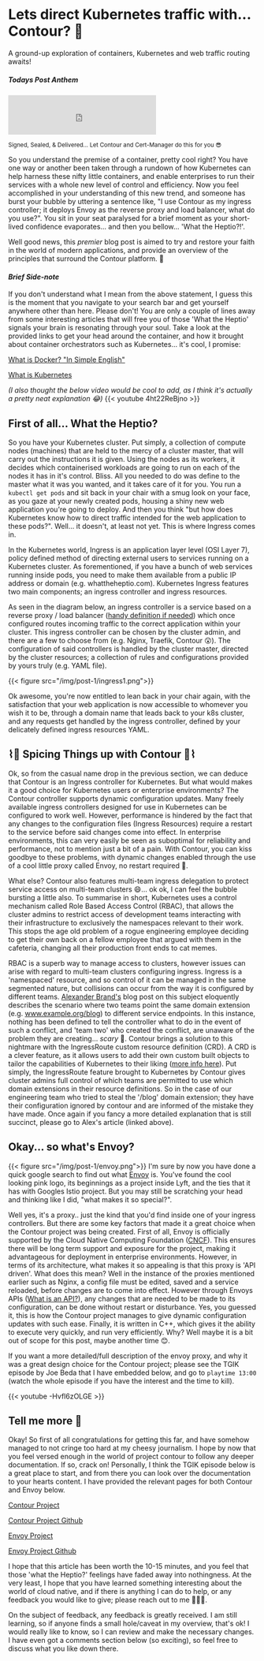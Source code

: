 # Lets direct Kubernetes traffic with... Contour? 🚦

A ground-up exploration of containers, Kubernetes and web traffic routing awaits!
<!--more-->

##### Todays Post Anthem
<iframe src="https://open.spotify.com/embed/track/2eF8pWbiivYsYRpbntYsnc" width="300" height="80" frameborder="0" allowtransparency="true" allow="encrypted-media"></iframe>

<sup> Signed, Sealed, & Delivered... Let Contour and Cert-Manager do this for you 😎 </sup>

So you understand the premise of a container, pretty cool right? You have one way or another been taken through a rundown of how Kubernetes can help harness these nifty little containers, and enable enterprises to run their services with a whole new level of control and efficiency. Now you feel accomplished in your understanding of this new trend, and someone has burst your bubble by uttering a sentence like, "I use Contour as my ingress controller; it deploys Envoy as the reverse proxy and load balancer, what do you use?". You sit in your seat paralysed for a brief moment as your short-lived confidence evaporates... and then you bellow... 'What the Heptio?!'.

Well good news, this *premier* blog post is aimed to try and restore your faith in the world of modern applications, and provide an overview of the principles that surround the Contour platform. 👏



#### *Brief Side-note*

If you don't understand what I mean from the above statement, I guess this is the moment that you navigate to your search bar and get yourself anywhere other than here. Please don't! You are only a couple of lines away from some interesting articles that will free you of those 'What the Heptio' signals your brain is resonating through your soul. Take a look at the provided links to get your head around the container, and how it brought about container orchestrators such as Kubernetes... it's cool, I promise:

[What is Docker? "In Simple English"](https://blog.usejournal.com/what-is-docker-in-simple-english-a24e8136b90b)

[What is Kubernetes](https://kubernetes.io/docs/concepts/overview/what-is-kubernetes/)

_(I also thought the below video would be cool to add, as I think it's actually a pretty neat explanation 😂)_
{{< youtube 4ht22ReBjno >}}
&nbsp;
## **First of all... What the Heptio?**
So you have your Kubernetes cluster. Put simply, a collection of compute nodes (machines) that are held to the mercy of a cluster master, that will carry out the instructions it is given. Using the nodes as its workers, it decides which containerised workloads are going to run on each of the nodes it has in it's control. Bliss. All you needed to do was define to the master what it was you wanted, and it takes care of it for you. You run a ```kubectl get pods``` and sit back in your chair with a smug look on your face, as you gaze at your newly created pods, housing a shiny new web application you're going to deploy. And then you think "but how does Kubernetes know how to direct traffic intended for the web application to these pods?". Well... it doesn't, at least not yet. This is where Ingress comes in.

In the Kubernetes world, Ingress is an application layer level (OSI Layer 7), policy defined method of directing external users to services running on a Kubernetes cluster. As forementioned, if you have a bunch of web services running inside pods, you need to make them available from a public IP address or domain (e.g. whattheheptio.com). Kubernetes Ingress features two main components; an ingress controller and ingress resources.

As seen in the diagram below, an ingress controller is a service based on a reverse proxy / load balancer ([handy definition if needed](https://www.nginx.com/resources/glossary/reverse-proxy-vs-load-balancer/)) which once configured routes incoming traffic to the correct application within your cluster. This ingress controller can be chosen by the cluster admin, and there are a few to choose from (e.g. Nginx, Traefik, Contour 😲). The configuration of said controllers is handled by the cluster master, directed by the cluster resources; a collection of rules and configurations provided by yours truly (e.g. YAML file).

{{< figure src="/img/post-1/ingress1.png">}}

Ok awesome, you're now entitled to lean back in your chair again, with the satisfaction that your web application is now accessible to whomever you wish it to be, through a domain name that leads back to your k8s cluster, and any requests get handled by the ingress controller, defined by your delicately defined ingress resources YAML.

## ⌇🔵 Spicing Things up with Contour 🔵⌇

Ok, so from the casual name drop in the previous section, we can deduce that Contour is an Ingress controller for Kubernetes. But what would makes it a good choice for Kubernetes users or enterprise environments? The Contour controller supports dynamic configuration updates. Many freely available ingress controllers designed for use in Kubernetes can be configured to work well. However, performance is hindered by the fact that any changes to the configuration files (Ingress Resources) require a restart to the service before said changes come into effect. In enterprise environments, this can very easily be seen as suboptimal for reliability and performance, not to mention just a bit of a pain. With Contour, you can kiss goodbye to these problems, with dynamic changes enabled through the use of a cool little proxy called Envoy, no restart required 🥳.

What else? Contour also features multi-team ingress delegation to protect service access on multi-team clusters 😄... ok ok, I can feel the bubble bursting a little also. To summarise in short, Kubernetes uses a control mechanism called Role Based Access Control (RBAC), that allows the cluster admins to restrict access of development teams interacting with their infrastructure to exclusively the namespaces relevant to their work. This stops the age old problem of a rogue engineering employee deciding to get their own back on a fellow employee that argued with them in the cafeteria, changing all their production front ends to cat memes.

RBAC is a superb way to manage access to clusters, however issues can arise with regard to multi-team clusters configuring ingress. Ingress is a 'namespaced' resource, and so control of it can be managed in the same segmented nature, but collisions can occur from the way it is configured by different teams. [Alexander Brand's](https://blog.heptio.com/improving-the-multi-team-kubernetes-ingress-experience-with-heptio-contour-0-6-55ae0c0cadef) blog post on this subject eloquently describes the scenario where two teams point the same domain extension (e.g. www.example.org/blog) to different service endpoints. In this instance, nothing has been defined to tell the controller what to do in the event of such a conflict, and 'team two' who created the conflict, are unaware of the problem they are creating... *scary* 👻. Contour brings a solution to this nightmare with the IngressRoute custom resource definition (CRD). A CRD is a clever feature, as it allows users to add their own custom built objects to tailor the capabilities of Kubernetes to their liking ([more info here](https://medium.com/velotio-perspectives/extending-kubernetes-apis-with-custom-resource-definitions-crds-139c99ed3477)). Put simply, the IngressRoute feature brought to Kubernetes by Contour gives cluster admins full control of which teams are permitted to use which domain extensions in their resource definitions. So in the case of our engineering team who tried to steal the '/blog' domain extension; they have their configuration ignored by contour and are informed of the mistake they have made. Once again if you fancy a more detailed explanation that is still succinct, please go to Alex's article (linked above).


## Okay... so what's Envoy?
{{< figure src="/img/post-1/envoy.png">}}
I'm sure by now you have done a quick google search to find out what [Envoy](https://www.envoyproxy.io/) is. You've found the cool looking pink logo, its beginnings as a project inside Lyft, and the ties that it has with Googles Istio project. But you may still be scratching your head and thinking like I did, "what makes it so special?".

Well yes, it's a proxy.. just the kind that you'd find inside one of your ingress controllers. But there are some key factors that made it a great choice when the Contour project was being created. First of all, Envoy is officially supported by the Cloud Native Computing Foundation ([CNCF](https://www.cncf.io/cncf-envoy-project-journey/#)). This ensures there will be long term support and exposure for the project, making it advantageous for deployment in enterprise environments. However, in terms of its architecture, what makes it so appealing is that this proxy is 'API driven'. What does this mean? Well in the instance of the proxies mentioned earlier such as Nginx, a config file must be edited, saved and a service reloaded, before changes are to come into effect. However through Envoys APIs ([What is an API?](https://www.youtube.com/watch?v=s7wmiS2mSXY)), any changes that are needed to be made to its configuration, can be done without restart or disturbance. Yes, you guessed it, this is how the Contour project manages to give dynamic configuration updates with such ease. Finally, it is written in C++, which gives it the ability to execute very quickly, and run very efficiently. Why? Well maybe it is a bit out of scope for this post, maybe another time 😊.

If you want a more detailed/full description of the envoy proxy, and why it was a great design choice for the Contour project; please see the TGIK episode by Joe Beda that I have embedded below, and go to ```playtime 13:00``` (watch the whole episode if you have the interest and the time to kill).

{{< youtube -Hvfl6zOLGE >}}

## Tell me more 🙏
Okay! So first of all congratulations for getting this far, and have somehow managed to not cringe too hard at my cheesy journalism. I hope by now that you feel versed enough in the world of project contour to follow any deeper documentation. If so, crack on! Personally, I think the TGIK episode below is a great place to start, and from there you can look over the documentation to your hearts content. I have provided the relevant pages for both Contour and Envoy below.

[Contour Project](https://projectcontour.io/)

[Contour Project Github](https://github.com/projectcontour/contour)

[Envoy Project](https://www.envoyproxy.io/)

[Envoy Project Github](https://github.com/envoyproxy/envoy)

I hope that this article has been worth the 10-15 minutes, and you feel that those 'what the Heptio?' feelings have faded away into nothingness. At the very least, I hope that you have learned something interesting about the world of cloud native, and if there is anything I can do to help, or any feedback you would like to give; please reach out to me 🙋🏻‍♂️.

On the subject of feedback, any feedback is greatly received. I am still learning, so if anyone finds a small hole/caveat in my overview, that's ok! I would really like to know, so I can review and make the necessary changes. I have even got a comments section below (so exciting), so feel free to discuss what you like down there.

